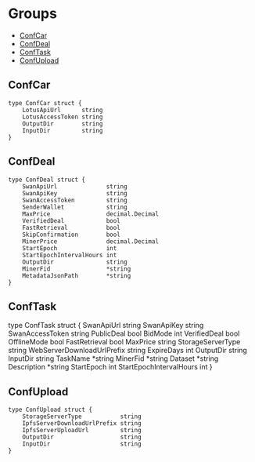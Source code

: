 # Groups
* [ConfCar](#ConfCar)
* [ConfDeal](#ConfDeal)
* [ConfTask](#ConfTask)
* [ConfUpload](#ConfUpload)

## ConfCar
```shell
type ConfCar struct {
	LotusApiUrl      string
	LotusAccessToken string
	OutputDir        string
	InputDir         string
}
```

## ConfDeal
```shell
type ConfDeal struct {
	SwanApiUrl              string
	SwanApiKey              string
	SwanAccessToken         string
	SenderWallet            string
	MaxPrice                decimal.Decimal
	VerifiedDeal            bool
	FastRetrieval           bool
	SkipConfirmation        bool
	MinerPrice              decimal.Decimal
	StartEpoch              int
	StartEpochIntervalHours int
	OutputDir               string
	MinerFid                *string
	MetadataJsonPath        *string
}
```

## ConfTask
type ConfTask struct {
	SwanApiUrl                 string
	SwanApiKey                 string
	SwanAccessToken            string
	PublicDeal                 bool
	BidMode                    int
	VerifiedDeal               bool
	OfflineMode                bool
	FastRetrieval              bool
	MaxPrice                   string
	StorageServerType          string
	WebServerDownloadUrlPrefix string
	ExpireDays                 int
	OutputDir                  string
	InputDir                   string
	TaskName                   *string
	MinerFid                   *string
	Dataset                    *string
	Description                *string
	StartEpoch                 int
	StartEpochIntervalHours    int
}

## ConfUpload
```shell
type ConfUpload struct {
	StorageServerType           string
	IpfsServerDownloadUrlPrefix string
	IpfsServerUploadUrl         string
	OutputDir                   string
	InputDir                    string
}
```
